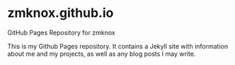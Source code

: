 # zmknox.github.io
GitHub Pages Repository for zmknox

This is my Github Pages repository. It contains a Jekyll site with information about me and my projects,
as well as any blog posts I may write.
